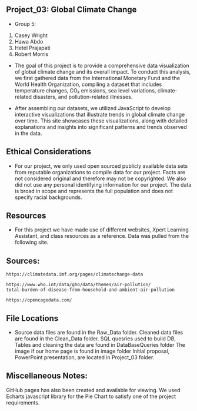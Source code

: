 ## Project_03: Global Climate Change

* Group 5: 

1. Casey Wright
2. Hawa Abdo
3. Hetel Prajapati
4. Robert Morris
   


* The goal of this project is to provide a comprehensive data visualization of global climate change and its overall impact. To conduct this analysis, we first gathered data from the International Monetary Fund and the World Health Organization, compiling a dataset that includes temperature changes, CO₂ emissions, sea level variations, climate-related disasters, and pollution-related illnesses.

* After assembling our datasets, we utilized JavaScript to develop interactive visualizations that illustrate trends in global climate change over time. This site showcases these visualizations, along with detailed explanations and insights into significant patterns and trends observed in the data.


## Ethical Considerations

* For our project, we only used open sourced publicly available data sets from reputable organizations to compile data for our project. Facts are not considered original and therefore may not be copyrighted. We also did not use any personal identifying information for our project. The data is broad in scope and represents the full population and does not specify racial backgrounds.


## Resources

* For this project we have made use of different websites, Xpert Learning Assistant, and class resources as a reference. Data was pulled from the following site.

## Sources:

    https://climatedata.imf.org/pages/climatechange-data

    https://www.who.int/data/gho/data/themes/air-pollution/
    total-burden-of-disease-from-household-and-ambient-air-pollution 

    https://opencagedata.com/



## File Locations

* Source data files are found in the Raw_Data folder.
Cleaned data files are found in the Clean_Data folder.
SQL quesries used to build DB, Tables and cleaning the data are found in DataBaseQueries folder
The image if our home page is found in image folder
Initial proposal, PowerPoint presentation, are located in Project_03 folder.

## Miscellaneous Notes:
GitHub pages has also been created and available for viewing.
We used Echarts javascript library for the Pie Chart to satisfy one of the project requirements.
